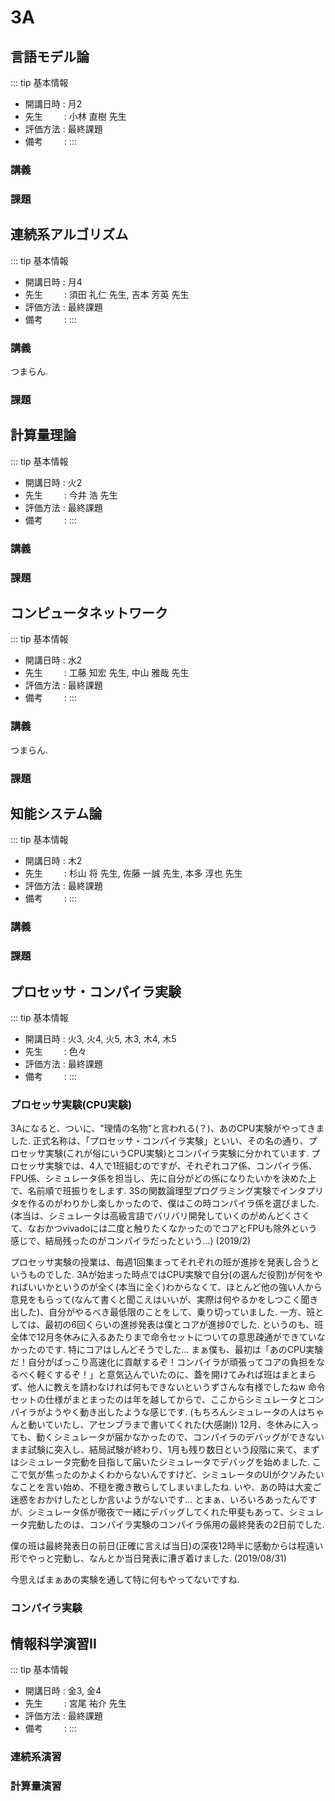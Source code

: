 # 3A

## 言語モデル論

::: tip 基本情報
- 開講日時 : 月2
- 先生 &thinsp; &nbsp; &nbsp; &nbsp; : 小林 直樹 先生
- 評価方法 : 最終課題
- 備考 &thinsp; &nbsp; &nbsp; &nbsp; :
:::

### 講義


### 課題


## 連続系アルゴリズム

::: tip 基本情報
- 開講日時 : 月4
- 先生 &thinsp; &nbsp; &nbsp; &nbsp; : 須田 礼仁 先生, 吉本 芳英 先生
- 評価方法 : 最終課題
- 備考 &thinsp; &nbsp; &nbsp; &nbsp; :
:::

### 講義

つまらん.

### 課題


## 計算量理論

::: tip 基本情報
- 開講日時 : 火2
- 先生 &thinsp; &nbsp; &nbsp; &nbsp; : 今井 浩 先生
- 評価方法 : 最終課題
- 備考 &thinsp; &nbsp; &nbsp; &nbsp; :
:::

### 講義


### 課題


## コンピュータネットワーク

::: tip 基本情報
- 開講日時 : 水2
- 先生 &thinsp; &nbsp; &nbsp; &nbsp; : 工藤 知宏 先生, 中山 雅哉 先生 
- 評価方法 : 最終課題
- 備考 &thinsp; &nbsp; &nbsp; &nbsp; :
:::

### 講義

つまらん.

### 課題


## 知能システム論

::: tip 基本情報
- 開講日時 : 木2
- 先生 &thinsp; &nbsp; &nbsp; &nbsp; : 杉山 将 先生, 佐藤 一誠 先生, 本多 淳也 先生
- 評価方法 : 最終課題
- 備考 &thinsp; &nbsp; &nbsp; &nbsp; :
:::

### 講義


### 課題


## プロセッサ・コンパイラ実験

::: tip 基本情報
- 開講日時 : 火3, 火4, 火5, 木3, 木4, 木5
- 先生 &thinsp; &nbsp; &nbsp; &nbsp; : 色々
- 評価方法 : 最終課題
- 備考 &thinsp; &nbsp; &nbsp; &nbsp; :
:::

### プロセッサ実験(CPU実験)

3Aになると、ついに、"理情の名物"と言われる(？)、あのCPU実験がやってきました.
正式名称は、「プロセッサ・コンパイラ実験」といい、その名の通り、プロセッサ実験(これが俗にいうCPU実験)とコンパイラ実験に分かれています.
プロセッサ実験では、4人で1班組むのですが、それぞれコア係、コンパイラ係、FPU係、シミュレータ係を担当し、先に自分がどの係になりたいかを決めた上で、名前順で班振りをします.
3Sの関数論理型プログラミング実験でインタプリタを作るのがわりかし楽しかったので、僕はこの時コンパイラ係を選びました. (本当は、シミュレータは高級言語でバリバリ開発していくのがめんどくさくて、なおかつvivadoには二度と触りたくなかったのでコアとFPUも除外という感じで、結局残ったのがコンパイラだったという...)
(2019/2)

プロセッサ実験の授業は、毎週1回集まってそれぞれの班が進捗を発表し合うというものでした.
3Aが始まった時点ではCPU実験で自分(の選んだ役割)が何をやればいいかというのが全く(本当に全く)わからなくて、ほとんど他の強い人から意見をもらって(なんて書くと聞こえはいいが、実際は何やるかをしつこく聞き出した)、自分がやるべき最低限のことをして、乗り切っていました. 
一方、班としては、最初の6回くらいの進捗発表は僕とコアが進捗0でした. というのも、班全体で12月冬休みに入るあたりまで命令セットについての意思疎通ができていなかったのです. 特にコアはしんどそうでした... 
まぁ僕も、最初は「あのCPU実験だ！自分がばっこり高速化に貢献するぞ！コンパイラが頑張ってコアの負担をなるべく軽くするぞ！」と意気込んでいたのに、蓋を開けてみれば班はまとまらず、他人に教えを請わなければ何もできないというずさんな有様でしたねw
命令セットの仕様がまとまったのは年を越してからで、ここからシミュレータとコンパイラがようやく動き出したような感じです. (もちろんシミュレータの人はちゃんと動いていたし、アセンブラまで書いてくれた(大感謝))
12月、冬休みに入っても、動くシミュレータが届かなかったので、コンパイラのデバッグができないまま試験に突入し、結局試験が終わり、1月も残り数日という段階に来て、まずはシミュレータ完動を目指して届いたシミュレータでデバッグを始めました. ここで気が焦ったのかよくわからないんですけど、シミュレータのUIがクソみたいなことを言い始め、不穏を撒き散らしてしまいましたね. いや、あの時は大変ご迷惑をおかけしたとしか言いようがないです...
とまぁ、いろいろあったんですが、シミュレータ係が徹夜で一緒にデバッグしてくれた甲斐もあって、シミュレータ完動したのは、コンパイラ実験のコンパイラ係用の最終発表の2日前でした.

僕の班は最終発表日の前日(正確に言えば当日)の深夜12時半に感動からは程遠い形でやっと完動し、なんとか当日発表に漕ぎ着けました.
(2019/08/31)

今思えばまぁあの実験を通して特に何もやってないですね.

### コンパイラ実験

## 情報科学演習II

::: tip 基本情報
- 開講日時 : 金3, 金4
- 先生 &thinsp; &nbsp; &nbsp; &nbsp; : 宮尾 祐介 先生
- 評価方法 : 最終課題
- 備考 &thinsp; &nbsp; &nbsp; &nbsp; :
:::

### 連続系演習

### 計算量演習




